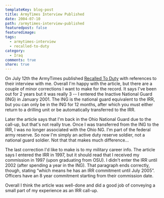 ```yaml
---
templateKey: blog-post
title: ArmyTimes Interview Published
date: 2004-07-10
path: /armytimes-interview-published
featuredpost: false
featuredimage:
tags:
  - armytimes-interview
  - recalled-to-duty
category:
  - Iraq
comments: true
share: true
---
```


On July 12th the ArmyTimes published [Recalled To Duty](http://www.armytimes.com/story.php?f=0-ARMYPAPER-3062457.php) with references to their interview with me. Overall I'm happy with the article, but there are a couple of minor corrections I want to make for the record. It says I've been out for 2 years but it was really 3 -- I entered the Inactive National Guard (ING) in January 2001. The ING is the national guard equivalent to the IRR, but you can only be in the ING for 12 months, after which you must either return to a drilling unit or be automatically transferred to the IRR.

Later the article says that I'm back in the Ohio National Guard due to the call-up, but that's not really true. Once I was transferred from the ING to the IRR, I was no longer associated with the Ohio NG. I'm part of the federal army reserve. So now I'm simply an active duty reserve soldier, not a national guard soldier. Not that that makes much difference...

The last correction I'd like to make is to my military career info. The article says I entered the IRR in 1997, but it should read that I received my commission in 1997 (upon graduating from OSU). I didn't enter the IRR until 2002 (after spending a year in the ING). That paragraph ends correctly, though, stating “which means he has an IRR commitment until July 2005”. Officers have an 8 year commitment starting from their commission date.

Overall I think the article was well-done and did a good job of conveying a small part of my experience as an IRR call-up.
